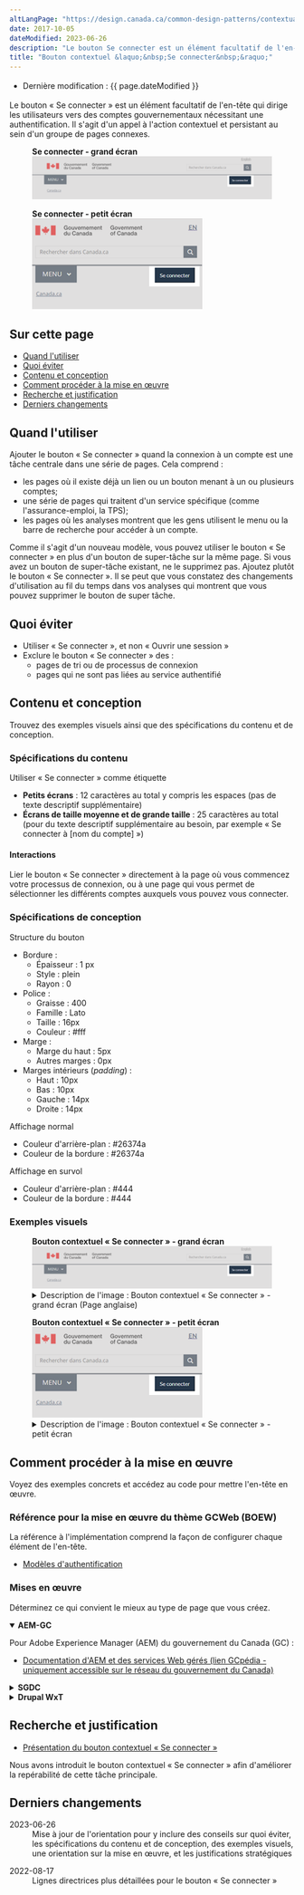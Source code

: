 ```yaml
---
altLangPage: "https://design.canada.ca/common-design-patterns/contextual-signin.html"
date: 2017-10-05
dateModified: 2023-06-26
description: "Le bouton Se connecter est un élément facultatif de l'en-tête qui dirige les utilisateurs vers des comptes gouvernementaux nécessitant une authentification."
title: "Bouton contextuel &laquo;&nbsp;Se connecter&nbsp;&raquo;"
---
```

<div class="row">
	<div class="col-md-12 pull-left">
		<ul class="list-inline small mrgn-bttm-sm" style="line-height:1.65em" id="list-inline-desktop-only">
			<li class="mrgn-rght-lg"> Dernière modification&nbsp;: {{ page.dateModified }}</li>
		</ul>
	</div>
</div>

<p>Le bouton &laquo;&nbsp;Se connecter&nbsp;&raquo; est un élément facultatif de l'en-tête qui dirige les utilisateurs vers des comptes gouvernementaux nécessitant une authentification. Il s'agit d'un appel à l'action contextuel et persistant au sein d'un groupe de pages connexes.</p>
<div class="pattern-demo">
	<figure class="mrgn-bttm-lg">
		<figcaption><b>Se connecter - grand écran</b></figcaption>
		<img src="../../images/01-signin-button-fr.png" class="img-responsive brdr" alt="Se connecter - grand écran">
	</figure>
	<figure class="mrgn-bttm-lg">
		<figcaption><b>Se connecter - petit écran</b></figcaption>
		<img src="../../images/01a-signin-button-mobile-fr.png" class="img-responsive brdr" alt="Se connecter - petit écran">
	</figure>
</div>

<h2>Sur cette page</h2>
<ul>
	<li><a href="#a1">Quand l'utiliser</a></li>
	<li><a href="#a2">Quoi éviter</a></li>
	<li><a href="#a7">Contenu et conception</a></li>
	<li><a href="#a3">Comment procéder à la mise en œuvre</a></li>
	<li><a href="#a4">Recherche et justification</a></li>
	<li><a href="#a4">Derniers changements</a></li>
</ul>

<h2 id="a1">Quand l'utiliser</h2>
<p>Ajouter le bouton &laquo;&nbsp;Se connecter&nbsp;&raquo; quand la connexion à un compte est une tâche centrale dans une série de pages. Cela comprend&nbsp;:</p>
<ul>
	<li>les pages où il existe déjà un lien ou un bouton menant à un ou plusieurs comptes;</li>
	<li>une série de pages qui traitent d'un service spécifique (comme l'assurance-emploi, la TPS);</li>
	<li>les pages où les analyses montrent que les gens utilisent le menu ou la barre de recherche pour accéder à un compte.</li>
</ul>
<p>Comme il s'agit d'un nouveau modèle, vous pouvez utiliser le bouton &laquo;&nbsp;Se connecter&nbsp;&raquo; en plus d'un bouton de super-tâche sur la même page. Si vous avez un bouton de super-tâche existant, ne le supprimez pas. Ajoutez plutôt le bouton &laquo;&nbsp;Se connecter&nbsp;&raquo;.  Il se peut que vous constatez des changements d'utilisation au fil du temps dans vos analyses qui montrent que vous pouvez supprimer le bouton de super tâche.</p>

<h2 id="a2">Quoi éviter</h2>
<ul>
	<li>Utiliser &laquo;&nbsp;Se connecter&nbsp;&raquo;, et non &laquo;&nbsp;Ouvrir une session&nbsp;&raquo;</li>
	<li>Exclure le bouton &laquo;&nbsp;Se connecter&nbsp;&raquo; des&nbsp;:
		<ul>
			<li>pages de tri ou de processus de connexion</li>
			<li>pages qui ne sont pas liées au service authentifié</li>
		</ul>
	</li>
</ul>

<h2 id="a7">Contenu et conception</h2>
<p>Trouvez des exemples visuels ainsi que des spécifications du contenu et de conception.</p>

<h3>Spécifications du contenu</h3>
<p>Utiliser &laquo;&nbsp;Se connecter&nbsp;&raquo; comme étiquette</p>
<ul>
	<li><b>Petits écrans</b>&nbsp;: 12 caractères au total y compris les espaces (pas de texte descriptif supplémentaire)</li>
	<li><b>Écrans de taille moyenne et de grande taille</b>&nbsp;: 25 caractères au total (pour du texte descriptif supplémentaire au besoin, par exemple &laquo;&nbsp;Se connecter à [nom du compte]&nbsp;&raquo;)</li>
</ul>

<h4>Interactions</h4>
<p>Lier le bouton &laquo;&nbsp;Se connecter&nbsp;&raquo; directement à la page où vous commencez votre processus de connexion, ou à une page qui vous permet de sélectionner les différents comptes auxquels vous pouvez vous connecter.</p>

<h3>Spécifications de conception</h4>
<p>Structure du bouton</p>
<ul>
	<li>Bordure&nbsp;:
		<ul>
      <li>Épaisseur&nbsp;: 1 px</li>
      <li>Style&nbsp;: plein</li>
      <li>Rayon&nbsp;: 0</li>
		</ul>
	</li>
	<li>Police&nbsp;:
		<ul>
			<li>Graisse&nbsp;: 400</li>
			<li>Famille&nbsp;: Lato</li>
			<li>Taille&nbsp;: 16px</li>
			<li>Couleur&nbsp;: #fff</li>
		</ul>
	</li>
	<li>Marge&nbsp;:
		<ul>
			<li>Marge du haut&nbsp;: 5px</li>
			<li>Autres marges&nbsp;: 0px</li>
		</ul>
	</li>
	<li>Marges intérieurs (<i lang="en">padding</i>)&nbsp;:
		<ul>
			<li>Haut&nbsp;: 10px</li>
			<li>Bas&nbsp;: 10px</li>
			<li>Gauche&nbsp;: 14px</li>
			<li>Droite&nbsp;: 14px</li>
		</ul>
	</li>
</ul>
<p>Affichage normal</p>
<ul>
	<li>Couleur d'arrière-plan&nbsp;: #26374a</li>
	<li>Couleur de la bordure&nbsp;: #26374a</li>
</ul>
<p>Affichage en survol</p>
<ul>
	<li>Couleur d'arrière-plan&nbsp;: #444</li>
	<li>Couleur de la bordure&nbsp;: #444</li>
</ul>

<h3>Exemples visuels</h3>
<div class="pattern-demo mrgn-tp-lg">
	<figure>
		<figcaption><b>Bouton contextuel &laquo;&nbsp;Se connecter&nbsp;&raquo; - grand écran</b></figcaption>
		<img src="../../images/01-signin-button-fr.png" class="img-responsive brdr" alt="Se connecter - grand écran">
		<details class="mrgn-tp-md">
			<summary class="wb-toggle small" data-toggle="{&quot;print&quot;:&quot;on&quot;}">Description de l'image&nbsp;:  Bouton contextuel &laquo;&nbsp;Se connecter&nbsp;&raquo; - grand écran (Page anglaise)</summary>
			<p class="mrgn-tp-lg">En-tête standard d'une page Canada.ca en français avec le bouton contextuel &laquo;&nbsp;Se connecter&nbsp;&raquo; en surbrillance.</p>
	  </details>
	</figure>
</div>
<div class="pattern-demo mrgn-tp-lg">
	<figure>
		<figcaption><b>Bouton contextuel &laquo;&nbsp;Se connecter&nbsp;&raquo; - petit écran</b></figcaption>
	 	<img src="../../images/01a-signin-button-mobile-fr.png" class="img-responsive brdr" alt="Se connecter - petit écran">
	  	<details class="mrgn-tp-md">
			<summary class="wb-toggle small" data-toggle="{&quot;print&quot;:&quot;on&quot;}">Description de l'image&nbsp;: Bouton contextuel &laquo;&nbsp;Se connecter&nbsp;&raquo; - petit écran</summary>
			<p class="mrgn-tp-lg">En-tête standard d'une page Canada.ca en français avec le bouton contextuel &laquo;&nbsp;Se connecter&nbsp;&raquo; en surbrillance.</p>
		</details>
	</figure>
</div>

<h2 id="a3">Comment procéder à la mise en œuvre</h2>
<p>Voyez des exemples concrets et accédez au code pour mettre l'en-tête en œuvre.</p>
<h3>Référence pour la mise en œuvre du thème GCWeb (BOEW)</h3>
<p>La référence à l'implémentation comprend la façon de configurer chaque élément de l'en-tête.</p>
<ul>
	<li><a href="https://wet-boew.github.io/GCWeb/sites/authentication/authentication-fr.html">Modèles d'authentification</a></li>
</ul>
<h3>Mises en œuvre</h3>
<p>Déterminez ce qui convient le mieux au type de page que vous créez.</p>
<div class="row">
	<div class="col-md-8">
		<div class="wb-tabs mrgn-tp-lg">
			<div class="tabpanels">
				<details id="004" open="open">
					<summary><b>AEM-GC</b></summary>
					<p class="mrgn-tp-lg">Pour Adobe Experience Manager (AEM) du gouvernement du Canada (GC)&nbsp;:</p>
					<ul>
						<li><a href="https://www.gcpedia.gc.ca/wiki/Documentation_d%27AEM_sp%C3%A9cifique_au_GC_6.5">Documentation d'AEM et des services Web gérés (lien GCpédia - uniquement accessible sur le réseau du gouvernement du Canada)</a></li>
					</ul>
				</details>
				<details id="005">
					<summary><b>SGDC</b></summary>
					<p class="mrgn-tp-lg">Pour la Solution de gabarits à déploiement centralisé (SGDC)&nbsp;:</p>
					<ul>
						<li><a href="https://cenw-wscoe.github.io/sgdc-cdts/docs/index-fr.html">Documentation de la SGDC</a></li>
					</ul>
				</details>
				<details id="006">
					<summary><b>Drupal WxT</b></summary>
					<p class="mrgn-tp-lg">Pour Drupal WxT&nbsp;:</p>
					<ul>
						<li><a href="https://drupalwxt.github.io/en/">Documentation de Drupal WxT (en anglais seulement)</a></li>
					</ul>
				</details>
			</div>
		</div>
	</div>
</div>
<section>
	<h2 id="a4">Recherche et justification</h2>
	<ul>
		<li><a href="https://blogue.canada.ca/2022/09/23/presentation-bouton-contextuel-se-connecter">Présentation du bouton contextuel &laquo;&nbsp;Se connecter&nbsp;&raquo;</a></li>
	</ul>
	<p>Nous avons introduit le bouton contextuel &laquo;&nbsp;Se connecter&nbsp;&raquo; afin d'améliorer la repérabilité de cette tâche principale.</p>
</section>
<section>
	<h2 id="a5">Derniers changements</h2>
	<dl class="dl-horizontal">
		<dt>
			<time>2023-06-26</time>
		</dt>
		<dd>Mise à jour de l'orientation pour y inclure des conseils sur quoi éviter, les spécifications du contenu et de conception, des exemples visuels, une orientation sur la mise en œuvre, et les justifications stratégiques</dd>
	</dl>
	<dl class="dl-horizontal">
		<dt>
			<time>2022-08-17</time>
		</dt>
		<dd>Lignes directrices plus détaillées  pour le bouton &laquo;&nbsp;Se connecter&nbsp;&raquo;</dd>
	</dl>
</section>
